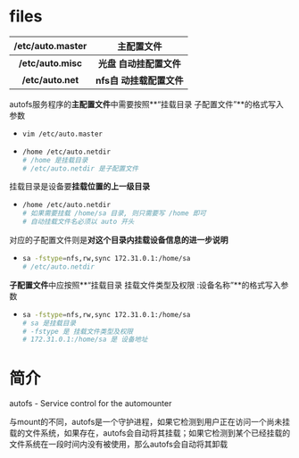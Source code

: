 # files

| **/etc/auto.master** |      **主配置文件**      |
| :------------------: | :----------------------: |
|  **/etc/auto.misc**  | **光盘 自动挂配置文件**  |
|  **/etc/auto.net**   | **nfs自 动挂载配置文件** |



autofs服务程序的**主配置文件**中需要按照**“挂载目录 子配置文件”**的格式写入参数

- ```sh
  vim /etc/auto.master
  ```

- ```sh
  /home /etc/auto.netdir
  # /home 是挂载目录
  # /etc/auto.netdir 是子配置文件
  ```

  





挂载目录是设备要**挂载位置的上一级目录**

- ```sh
  /home /etc/auto.netdir
  # 如果需要挂载 /home/sa 目录, 则只需要写 /home 即可
  # 自动挂载文件名必须以 auto 开头
  ```







对应的子配置文件则是**对这个目录内挂载设备信息的进一步说明**

- ```sh
  sa -fstype=nfs,rw,sync 172.31.0.1:/home/sa
  # /etc/auto.netdir
  ```

  





**子配置文件**中应按照**“挂载目录 挂载文件类型及权限 :设备名称”**的格式写入参数

- ```sh
  sa -fstype=nfs,rw,sync 172.31.0.1:/home/sa
  # sa 是挂载目录
  # -fstype 是 挂载文件类型及权限
  # 172.31.0.1:/home/sa 是 设备地址
  ```









# 简介



autofs - Service control for the automounter





与mount的不同，autofs是一个守护进程，如果它检测到用户正在访问一个尚未挂载的文件系统，如果存在，autofs会自动将其挂载；如果它检测到某个已经挂载的文件系统在一段时间内没有被使用，那么autofs会自动将其卸载






